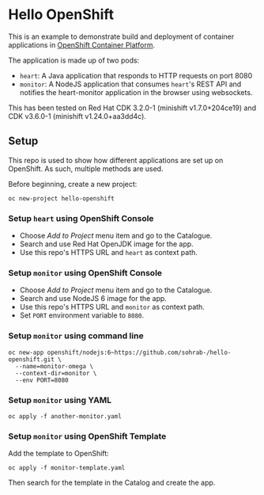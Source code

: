 Hello OpenShift
===

This is an example to demonstrate build and deployment of container applications in [OpenShift Container Platform](https://www.openshift.com).

The application is made up of two pods:

* `heart`: A Java application that responds to HTTP requests on port 8080
* `monitor`: A NodeJS application that consumes `heart`'s REST API and notifies the heart-monitor application in the browser using websockets.

This has been tested on Red Hat CDK 3.2.0-1 (minishift v1.7.0+204ce19) and CDK v3.6.0-1 (minishift v1.24.0+aa3dd4c).

Setup
---

This repo is used to show how different applications are set up on OpenShift. As such, multiple methods are used.

Before beginning, create a new project:

```shell
oc new-project hello-openshift
```

### Setup `heart` using OpenShift Console

* Choose _Add to Project_ menu item and go to the Catalogue.
* Search and use Red Hat OpenJDK image for the app.
* Use this repo's HTTPS URL and `heart` as context path.

### Setup `monitor` using OpenShift Console

* Choose _Add to Project_ menu item and go to the Catalogue.
* Search and use NodeJS 6 image for the app.
* Use this repo's HTTPS URL and `monitor` as context path.
* Set `PORT` environment variable to `8080`.

### Setup `monitor` using command line

```shell
oc new-app openshift/nodejs:6~https://github.com/sohrab-/hello-openshift.git \
  --name=monitor-omega \
  --context-dir=monitor \
  --env PORT=8080
```

### Setup `monitor` using YAML

```shell
oc apply -f another-monitor.yaml
```

### Setup `monitor` using OpenShift Template

Add the template to OpenShift:

```shell
oc apply -f monitor-template.yaml
```

Then search for the template in the Catalog and create the app.
